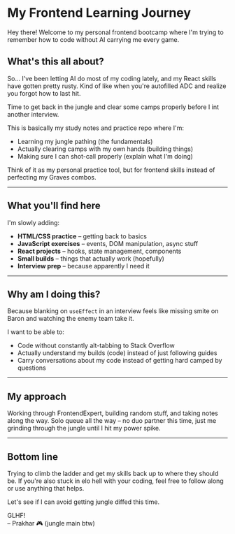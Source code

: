 # My Frontend Learning Journey

Hey there! Welcome to my personal frontend bootcamp where I'm trying to remember how to code without AI carrying me every game.

## What's this all about?

So... I've been letting AI do most of my coding lately, and my React skills have gotten pretty rusty. Kind of like when you're autofilled ADC and realize you forgot how to last hit.

Time to get back in the jungle and clear some camps properly before I int another interview.

This is basically my study notes and practice repo where I'm:
- Learning my jungle pathing (the fundamentals) 
- Actually clearing camps with my own hands (building things)
- Making sure I can shot-call properly (explain what I'm doing)

Think of it as my personal practice tool, but for frontend skills instead of perfecting my Graves combos.

---

## What you'll find here

I'm slowly adding:
- **HTML/CSS practice** – getting back to basics
- **JavaScript exercises** – events, DOM manipulation, async stuff
- **React projects** – hooks, state management, components
- **Small builds** – things that actually work (hopefully)
- **Interview prep** – because apparently I need it

---

## Why am I doing this?

Because blanking on `useEffect` in an interview feels like missing smite on Baron and watching the enemy team take it.

I want to be able to:
- Code without constantly alt-tabbing to Stack Overflow
- Actually understand my builds (code) instead of just following guides
- Carry conversations about my code instead of getting hard camped by questions

---

## My approach

Working through FrontendExpert, building random stuff, and taking notes along the way. Solo queue all the way – no duo partner this time, just me grinding through the jungle until I hit my power spike.

---

## Bottom line

Trying to climb the ladder and get my skills back up to where they should be. If you're also stuck in elo hell with your coding, feel free to follow along or use anything that helps.

Let's see if I can avoid getting jungle diffed this time.

GLHF!  
– Prakhar 🎮 (jungle main btw)